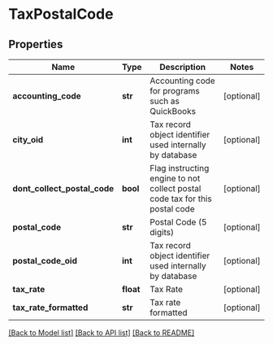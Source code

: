 # TaxPostalCode

## Properties
Name | Type | Description | Notes
------------ | ------------- | ------------- | -------------
**accounting_code** | **str** | Accounting code for programs such as QuickBooks | [optional] 
**city_oid** | **int** | Tax record object identifier used internally by database | [optional] 
**dont_collect_postal_code** | **bool** | Flag instructing engine to not collect postal code tax for this postal code | [optional] 
**postal_code** | **str** | Postal Code (5 digits) | [optional] 
**postal_code_oid** | **int** | Tax record object identifier used internally by database | [optional] 
**tax_rate** | **float** | Tax Rate | [optional] 
**tax_rate_formatted** | **str** | Tax rate formatted | [optional] 

[[Back to Model list]](../README.md#documentation-for-models) [[Back to API list]](../README.md#documentation-for-api-endpoints) [[Back to README]](../README.md)


